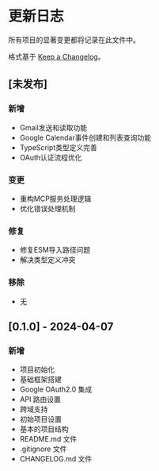 # 更新日志

所有项目的显著变更都将记录在此文件中。

格式基于 [Keep a Changelog](https://keepachangelog.com/zh-CN/1.0.0/)。

## [未发布]

### 新增
- Gmail发送和读取功能
- Google Calendar事件创建和列表查询功能
- TypeScript类型定义完善
- OAuth认证流程优化

### 变更
- 重构MCP服务处理逻辑
- 优化错误处理机制

### 修复
- 修复ESM导入路径问题
- 解决类型定义冲突

### 移除
- 无

## [0.1.0] - 2024-04-07
### 新增
- 项目初始化
- 基础框架搭建
- Google OAuth2.0 集成
- API 路由设置
- 跨域支持
- 初始项目设置
- 基本的项目结构
- README.md 文件
- .gitignore 文件
- CHANGELOG.md 文件